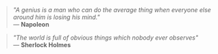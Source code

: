 
> *"A genius is a man who can do the average thing when everyone else around him is losing his mind."*   
> — **Napoleon**

> *"The world is full of obvious things which nobody ever observes"*   
> — **Sherlock Holmes**